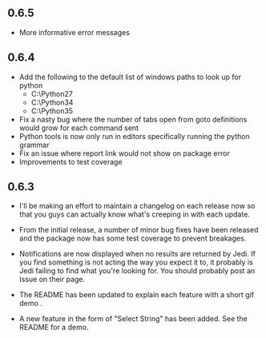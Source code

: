 0.6.5
-----
* More informative error messages

0.6.4
-----
* Add the following to the default list of windows paths to look up for python
   * C:\\Python27
   * C:\\Python34
   * C:\\Python35
* Fix a nasty bug where the number of tabs open from goto definitions would grow for each command sent
* Python tools is now only run in editors specifically running the python grammar
* Fix an issue where report link would not show on package error
* Improvements to test coverage

0.6.3
-----

* I'll be making an effort to maintain a changelog on each release now so that you guys can actually know what's creeping in with each update.

* From the initial release, a number of minor bug fixes have been released and the package now has some test coverage to prevent breakages.

* Notifications are now displayed when no results are returned by Jedi. If you find something is not acting the way you expect it to, it probably is Jedi failing to find what you're looking for. You should probably post an Issue on their page.

* The README has been updated to explain each feature with a short gif demo .

* A new feature in the form of "Select String" has been added. See the README for a demo.
